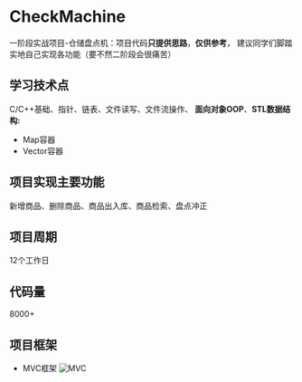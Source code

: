 # CheckMachine
一阶段实战项目-仓储盘点机：项目代码**只提供思路**，**仅供参考**，
建议同学们脚踏实地自己实现各功能（要不然二阶段会很痛苦）

## 学习技术点
C/C++基础、指针、链表、文件读写、文件流操作、
**面向对象OOP**、**STL数据结构:**
- Map容器
- Vector容器

## 项目实现主要功能
新增商品、删除商品、商品出入库、商品检索、盘点冲正

## 项目周期
12个工作日

## 代码量
8000+

## 项目框架
- MVC框架
![MVC](https://user-images.githubusercontent.com/107353989/206175842-1a4fc330-9321-459e-b3a6-14de7898aef3.png)
